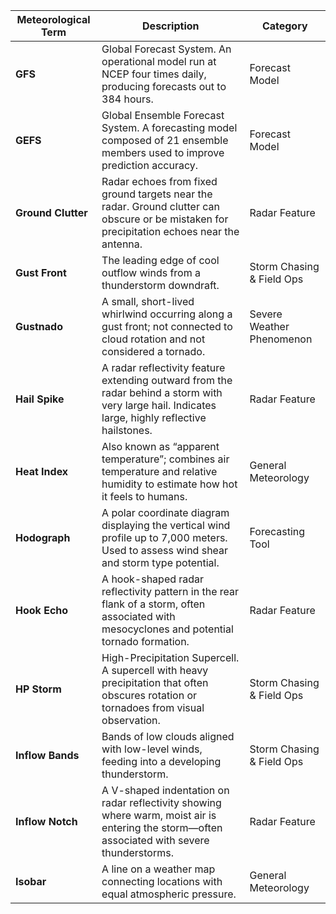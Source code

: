| **Meteorological Term** | **Description**                                                                                                                                   | **Category**              |
| ----------------------- | ------------------------------------------------------------------------------------------------------------------------------------------------- | ------------------------- |
| **GFS**                 | Global Forecast System. An operational model run at NCEP four times daily, producing forecasts out to 384 hours.                                  | Forecast Model            |
| **GEFS**                | Global Ensemble Forecast System. A forecasting model composed of 21 ensemble members used to improve prediction accuracy.                         | Forecast Model            |
| **Ground Clutter**      | Radar echoes from fixed ground targets near the radar. Ground clutter can obscure or be mistaken for precipitation echoes near the antenna.       | Radar Feature             |
| **Gust Front**          | The leading edge of cool outflow winds from a thunderstorm downdraft.                                                                             | Storm Chasing & Field Ops |
| **Gustnado**            | A small, short-lived whirlwind occurring along a gust front; not connected to cloud rotation and not considered a tornado.                        | Severe Weather Phenomenon |
| **Hail Spike**          | A radar reflectivity feature extending outward from the radar behind a storm with very large hail. Indicates large, highly reflective hailstones. | Radar Feature             |
| **Heat Index**          | Also known as “apparent temperature”; combines air temperature and relative humidity to estimate how hot it feels to humans.                      | General Meteorology       |
| **Hodograph**           | A polar coordinate diagram displaying the vertical wind profile up to 7,000 meters. Used to assess wind shear and storm type potential.           | Forecasting Tool          |
| **Hook Echo**           | A hook-shaped radar reflectivity pattern in the rear flank of a storm, often associated with mesocyclones and potential tornado formation.        | Radar Feature             |
| **HP Storm**            | High-Precipitation Supercell. A supercell with heavy precipitation that often obscures rotation or tornadoes from visual observation.             | Storm Chasing & Field Ops |
| **Inflow Bands**        | Bands of low clouds aligned with low-level winds, feeding into a developing thunderstorm.                                                         | Storm Chasing & Field Ops |
| **Inflow Notch**        | A V-shaped indentation on radar reflectivity showing where warm, moist air is entering the storm—often associated with severe thunderstorms.      | Radar Feature             |
| **Isobar**              | A line on a weather map connecting locations with equal atmospheric pressure.                                                                     | General Meteorology       |

